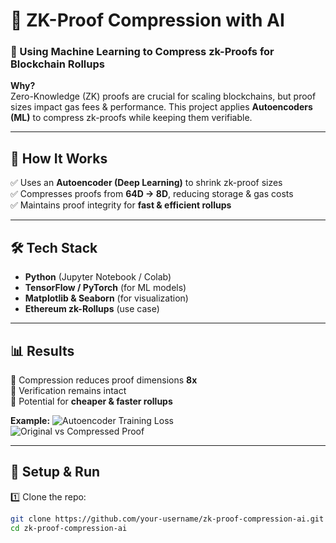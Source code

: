 # 🔗 ZK-Proof Compression with AI  

### 🚀 Using Machine Learning to Compress zk-Proofs for Blockchain Rollups  

**Why?**  
Zero-Knowledge (ZK) proofs are crucial for scaling blockchains, but proof sizes impact gas fees & performance. This project applies **Autoencoders (ML)** to compress zk-proofs while keeping them verifiable.  

---

## 📌 **How It Works**
✅ Uses an **Autoencoder (Deep Learning)** to shrink zk-proof sizes  
✅ Compresses proofs from **64D → 8D**, reducing storage & gas costs  
✅ Maintains proof integrity for **fast & efficient rollups**  

---

## 🛠 **Tech Stack**
- **Python** (Jupyter Notebook / Colab)  
- **TensorFlow / PyTorch** (for ML models)  
- **Matplotlib & Seaborn** (for visualization)  
- **Ethereum zk-Rollups** (use case)  

---

## 📊 **Results**
🔹 Compression reduces proof dimensions **8x**  
🔹 Verification remains intact  
🔹 Potential for **cheaper & faster rollups**  

**Example:**
![Autoencoder Training Loss](link-to-image)  
![Original vs Compressed Proof](link-to-image)  

---

## 📂 **Setup & Run**
1️⃣ Clone the repo:  
```bash
git clone https://github.com/your-username/zk-proof-compression-ai.git  
cd zk-proof-compression-ai  
